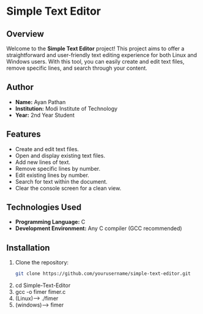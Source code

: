 # Simple Text Editor

## Overview
Welcome to the **Simple Text Editor** project! This project aims to offer a straightforward and user-friendly text editing experience for both Linux and Windows users. With this tool, you can easily create and edit text files, remove specific lines, and search through your content.

## Author
- **Name:** Ayan Pathan
- **Institution:** Modi Institute of Technology
- **Year:** 2nd Year Student

## Features
- Create and edit text files.
- Open and display existing text files.
- Add new lines of text.
- Remove specific lines by number.
- Edit existing lines by number.
- Search for text within the document.
- Clear the console screen for a clean view.

## Technologies Used
- **Programming Language:** C
- **Development Environment:** Any C compiler (GCC recommended)

## Installation
1. Clone the repository:
   ```bash
   git clone https://github.com/yourusername/simple-text-editor.git
2. cd Simple-Text-Editor
3. gcc -o fimer fimer.c
4. (Linux)-->   ./fimer <filename>
5. (windows)-->  fimer <filename>
 
